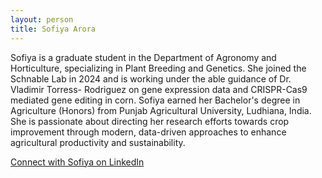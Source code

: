 ```yaml
---
layout: person
title: Sofiya Arora
---
```


Sofiya is a graduate student in the Department of Agronomy and Horticulture, specializing in Plant Breeding and Genetics. She joined the Schnable Lab in 2024 and is working under the able guidance of Dr. Vladimir Torress- Rodriguez on gene expression data and CRISPR-Cas9 mediated gene editing in corn. Sofiya earned her Bachelor's degree in Agriculture (Honors) from Punjab Agricultural University, Ludhiana, India. She is passionate about directing her research efforts towards crop improvement through modern, data-driven approaches to enhance agricultural productivity and sustainability.

[Connect with Sofiya on LinkedIn](www.linkedin.com/in/sofiya-arora-4857902b4)

